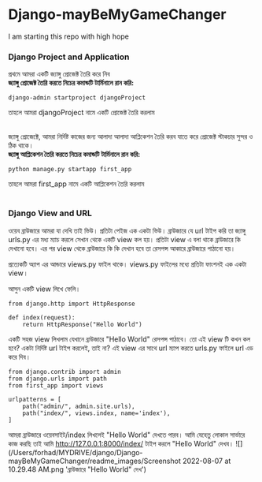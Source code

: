 # Django-mayBeMyGameChanger
 I am starting this repo with high hope
### Django Project and Application
প্রথমে আমরা একটি জ্যাঙ্গু প্রোজেক্ট তৈরি করে নিব <br>
**জ্যাঙ্গু প্রোজেক্ট তৈরি করতে নিচের কমান্ডটি টার্মিনালে রান করি:**

    django-admin startproject djangoProject

তাহলে আমরা djangoProject নামে একটি প্রোজেক্ট তৈরি করলাম <br><br>


জ্যাঙ্গু প্রোজেক্টে, আমরা নির্দিষ্ট কাজের জন্য আলাদা আলাদা আপ্লিকেশন তৈরি করব যাতে করে প্রোজেক্ট স্টাকচার সুন্দর ও ঠিক থাকে।<br>
**জ্যাঙ্গু আপ্লিকেশন তৈরি করতে নিচের কমান্ডটি টার্মিনালে রান করি:**

    python manage.py startapp first_app

তাহলে আমরা first_app নামে একটি আপ্লিকেশন তৈরি করলাম <br><br>

### Django View and URL
ওয়েব ব্রাউজারে আমরা যা দেখি তাই ভিউ। প্রতিটা পেইজ এক একটা ভিউ। 
ব্রাউজারে যে url টাইপ করি তা জ্যাঙ্গু urls.py এর মধ্য ম্যাচ করলে সেখান থেকে একটি view কল হয়। প্রতিটা view এ বলা থাকে ব্রাউজারে কি দেখানো হবে।
এর পর view থেকে ব্রাউজারে কি কি দেখান হবে তা রেসপন্স আকারে ব্রাউজারে পাঠানো হয়।<br>

প্রত্যেকটি অ্যাপ এর আন্ডারে views.py ফাইল থাকে। views.py ফাইলের মধ্যে প্রতিটা ফাংশনই এক একটা view। 

আসুন একটি view লিখে ফেলি।

    from django.http import HttpResponse

    def index(request):
        return HttpResponse("Hello World")

একটি সহজ view লিখলাম যেখানে ব্রাউজারে "Hello World" রেসপন্স পাঠাবে। 
তো এই view টি কখন কল হবে? একটা নির্দিষ্ট url টাইপ করলেই, তাই না? এই view এর সাথে url ম্যাপ করতে urls.py ফাইলে url এড করে দিব।

    from django.contrib import admin
    from django.urls import path
    from first_app import views
    
    urlpatterns = [
        path("admin/", admin.site.urls),
        path("index/", views.index, name='index'),
    ]

আমরা ব্রাউজারে ওয়েবসাইট/index লিখলেই "Hello World" দেখতে পারব। আমি যেহেতু লোকাল সার্ভারে কাজ করছি তাই আমি http://127.0.0.1:8000/index/ টাইপ করলে "Hello World" দেখব। 
![](/Users/forhad/MYDRIVE/django/Django-mayBeMyGameChanger/readme_images/Screenshot 2022-08-07 at 10.29.48 AM.png 'ব্রাউজারে "Hello World" দেখ')